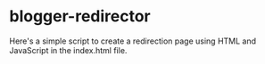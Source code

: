 # blogger-redirector
Here's a simple script to create a redirection page using HTML and JavaScript in the index.html file.

